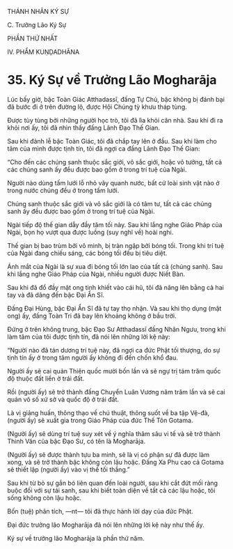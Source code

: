 THÁNH NHÂN KÝ SỰ

C. Trưởng Lão Ký Sự

PHẦN THỨ NHẤT

IV. PHẨM KUṆḌADHĀNA

# 35. Ký Sự về Trưởng Lão Mogharāja

Lúc bấy giờ, bậc Toàn Giác Atthadassī, đấng Tự Chủ, bậc không bị đánh bại đã bước đi ở trên đường lộ, được Hội Chúng tỳ khưu tháp tùng.

Được tùy tùng bởi những người học trò, tôi đã lìa khỏi căn nhà. Sau khi đi ra khỏi nơi ấy, tôi đã nhìn thấy đấng Lãnh Đạo Thế Gian.

Sau khi đảnh lễ bậc Toàn Giác, tôi đã chắp tay lên ở đầu. Sau khi làm cho tâm của mình được tịnh tín, tôi đã ngợi ca đấng Lãnh Đạo Thế Gian:

“Cho đến các chúng sanh thuộc sắc giới, vô sắc giới, hoặc vô tưởng, tất cả các chúng sanh ấy đều được bao gồm ở trong trí tuệ của Ngài.

Người nào dùng tấm lưới lỗ nhỏ vây quanh nước, bất cứ loài sinh vật nào ở trong nước chúng đều ở trong tấm lưới.

Chúng sanh thuộc sắc giới và vô sắc giới là có tâm tư, tất cả các chúng sanh ấy đều được bao gồm ở trong trí tuệ của Ngài.

Ngài tiếp độ thế gian dẫy đầy tăm tối này. Sau khi lắng nghe Giáo Pháp của Ngài, bọn họ vượt qua được luồng (suy nghĩ về) hoài nghi.

Thế gian bị bao trùm bởi vô minh, bị tràn ngập bởi bóng tối. Trong khi trí tuệ của Ngài đang chiếu sáng, các bóng tối đều bị tiêu diệt.

Ánh mắt của Ngài là sự xua đi bóng tối lớn lao của tất cả (chúng sanh). Sau khi lắng nghe Giáo Pháp của Ngài, nhiều người được Niết Bàn.

Sau khi đã đổ đầy mật ong tinh khiết vào cái hũ, tôi đã nâng lên bằng cả hai tay và đã dâng đến bậc Đại Ẩn Sĩ.

Đấng Đại Hùng, bậc Đại Ẩn Sĩ đã tự tay thọ nhận. Và sau khi thọ dụng (mật ong) ấy, đấng Toàn Tri đã bay lên khoảng không ở bầu trời.

Đứng ở trên không trung, bậc Đạo Sư Atthadassī đấng Nhân Ngưu, trong khi làm tâm của tôi được tịnh tín, đã nói lên những lời kệ này:

“Người nào đã tán dương trí tuệ này, đã ngợi ca đức Phật tối thượng, do sự tịnh tín ấy ở trong tâm người ấy không đi đến chốn khổ đau.

Người ấy sẽ cai quản Thiên quốc mười bốn lần và sẽ ngự trị tám trăm quốc độ thuộc đất liền ở trái đất.

Rồi (người ấy) sẽ trở thành đấng Chuyển Luân Vương năm trăm lần và sẽ cai quản vô số xứ sở và quốc độ ở trái đất.

Là vị giảng huấn, thông thạo về chú thuật, thông suốt về ba tập Vệ-đà, (người ấy) sẽ xuất gia trong Giáo Pháp của đức Thế Tôn Gotama.

(Người ấy) sẽ dùng trí tuệ suy xét về ý nghĩa thâm sâu vi tế và sẽ trở thành Thinh Văn của bậc Đạo Sư, có tên là Mogharāja.

(Người ấy) sẽ được thành tựu ba minh, sẽ là vị có phận sự đã được làm xong, và sẽ trở thành bậc không còn lậu hoặc. Đấng Xa Phu cao cả Gotama sẽ thiết lập (người ấy) vào vị thế tối thắng.”

Sau khi từ bỏ sự gắn bó liên quan đến loài người, sau khi cắt đứt mối ràng buộc đối với sự tái sanh, sau khi biết toàn diện về tất cả các lậu hoặc, tôi sống không còn lậu hoặc.

Bốn (tuệ) phân tích, ―nt― tôi đã thực hành lời dạy của đức Phật.

Đại đức trưởng lão Mogharāja đã nói lên những lời kệ này như thế ấy.

Ký sự về trưởng lão Mogharāja là phần thứ năm.
